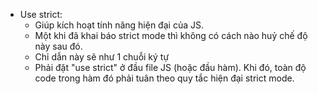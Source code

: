 - Use strict: 
    + Giúp kích hoạt tính năng hiện đại của JS.
    + Một khi đã khai báo strict mode thì không có cách nào huỷ chế độ này sau đó.
    + Chỉ dẫn này sẽ như 1 chuỗi ký tự
    + Phải đặt "use strict" ở đầu file JS (hoặc đầu hàm). Khi đó, toàn độ code trong hàm đó phải tuân theo quy tắc hiện đại strict mode.
